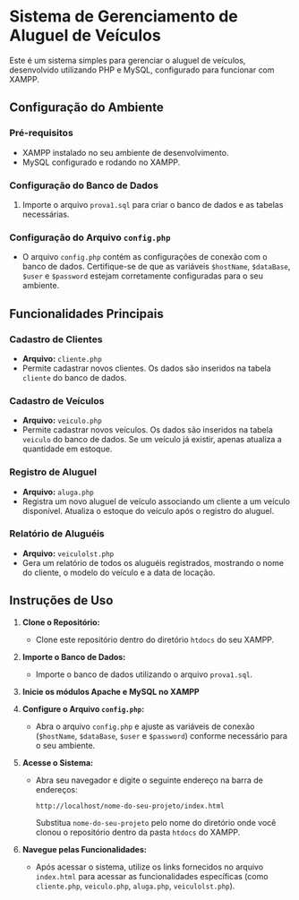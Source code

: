 # Sistema de Gerenciamento de Aluguel de Veículos

Este é um sistema simples para gerenciar o aluguel de veículos, desenvolvido utilizando PHP e MySQL, configurado para funcionar com XAMPP.

## Configuração do Ambiente

### Pré-requisitos
- XAMPP instalado no seu ambiente de desenvolvimento.
- MySQL configurado e rodando no XAMPP.

### Configuração do Banco de Dados
1. Importe o arquivo `prova1.sql` para criar o banco de dados e as tabelas necessárias.

### Configuração do Arquivo `config.php`
- O arquivo `config.php` contém as configurações de conexão com o banco de dados. Certifique-se de que as variáveis `$hostName`, `$dataBase`, `$user` e `$password` estejam corretamente configuradas para o seu ambiente.

## Funcionalidades Principais

### Cadastro de Clientes

- **Arquivo:** `cliente.php`
- Permite cadastrar novos clientes. Os dados são inseridos na tabela `cliente` do banco de dados.

### Cadastro de Veículos

- **Arquivo:** `veiculo.php`
- Permite cadastrar novos veículos. Os dados são inseridos na tabela `veiculo` do banco de dados. Se um veículo já existir, apenas atualiza a quantidade em estoque.

### Registro de Aluguel

- **Arquivo:** `aluga.php`
- Registra um novo aluguel de veículo associando um cliente a um veículo disponível. Atualiza o estoque do veículo após o registro do aluguel.

### Relatório de Aluguéis

- **Arquivo:** `veiculolst.php`
- Gera um relatório de todos os aluguéis registrados, mostrando o nome do cliente, o modelo do veículo e a data de locação.

## Instruções de Uso

1. **Clone o Repositório:**
   - Clone este repositório dentro do diretório `htdocs` do seu XAMPP.

2. **Importe o Banco de Dados:**
   - Importe o banco de dados utilizando o arquivo `prova1.sql`.

3. **Inicie os módulos Apache e MySQL no XAMPP**

4. **Configure o Arquivo `config.php`:**
   - Abra o arquivo `config.php` e ajuste as variáveis de conexão (`$hostName`, `$dataBase`, `$user` e `$password`) conforme necessário para o seu ambiente.

5. **Acesse o Sistema:**
   - Abra seu navegador e digite o seguinte endereço na barra de endereços:
     ```
     http://localhost/nome-do-seu-projeto/index.html
     ```
     Substitua `nome-do-seu-projeto` pelo nome do diretório onde você clonou o repositório dentro da pasta `htdocs` do XAMPP.

6. **Navegue pelas Funcionalidades:**
   - Após acessar o sistema, utilize os links fornecidos no arquivo `index.html` para acessar as funcionalidades específicas (como `cliente.php`, `veiculo.php`, `aluga.php`, `veiculolst.php`).


